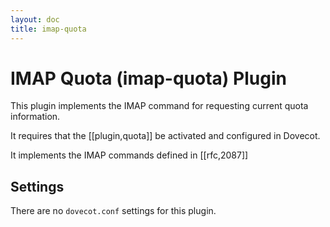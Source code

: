 ```yaml
---
layout: doc
title: imap-quota
---
```


# IMAP Quota (imap-quota) Plugin

This plugin implements the IMAP command for requesting current quota
information.

It requires that the [[plugin,quota]] be activated and configured in Dovecot.

It implements the IMAP commands defined in [[rfc,2087]]

## Settings

There are no `dovecot.conf` settings for this plugin.
